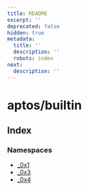 ```yaml
---
title: README
excerpt: ''
deprecated: false
hidden: true
metadata:
  title: ''
  description: ''
  robots: index
next:
  description: ''
---
```

# aptos/builtin

## Index

### Namespaces

- [\_0x1](namespaces/0x1/README.md)
- [\_0x3](namespaces/0x3/README.md)
- [\_0x4](namespaces/0x4/README.md)